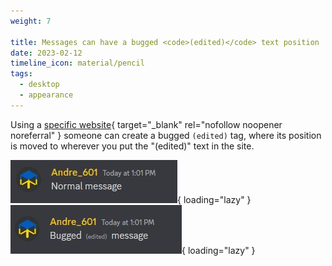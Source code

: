 ```yaml
---
weight: 7

title: Messages can have a bugged <code>(edited)</code> text position
date: 2023-02-12
timeline_icon: material/pencil
tags:
  - desktop
  - appearance
---
```


Using a [specific website](https://lingojam.com/Discord(edited)Glitch){ target="_blank" rel="nofollow noopener noreferral" } someone can create a bugged `(edited)` tag, where its position is moved to wherever you put the "(edited)" text in the site.

![normal-message](assets/images/edit-bug/normal-message.jpg "The message before it was edited."){ loading="lazy" }<br>
![bugged-message](assets/images/edit-bug/bugged-message.jpg "The edited message using the content provided by the aforementioned site for the bugged (edited) text."){ loading="lazy" }
